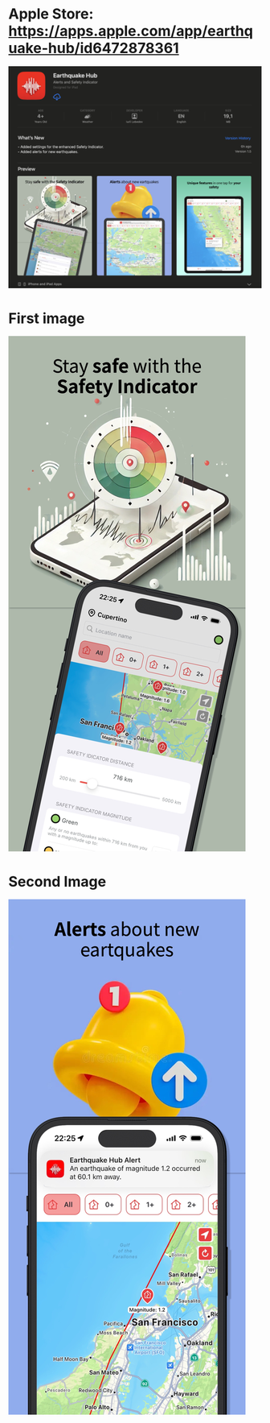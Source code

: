 # Apple Store: https://apps.apple.com/app/earthquake-hub/id6472878361
![Иллюстрация к проекту](https://github.com/Quasaryy/EarthquakeHub/blob/main/appStore.png)

# First image
![Иллюстрация к проекту](https://github.com/Quasaryy/EarthquakeHub/blob/main/01.jpeg)

# Second Image
![Иллюстрация к проекту](https://github.com/Quasaryy/EarthquakeHub/blob/main/02.jpeg)


